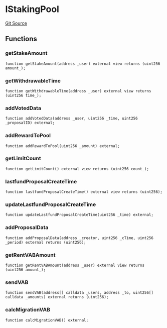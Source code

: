 # IStakingPool
[Git Source](https://github.com/Mill1995/VABDAO/blob/6b2692eb00242bb9bb0e30b4b8c33940feb51fa0/contracts/interfaces/IStakingPool.sol)


## Functions
### getStakeAmount


```solidity
function getStakeAmount(address _user) external view returns (uint256 amount_);
```

### getWithdrawableTime


```solidity
function getWithdrawableTime(address _user) external view returns (uint256 time_);
```

### addVotedData


```solidity
function addVotedData(address _user, uint256 _time, uint256 _proposalID) external;
```

### addRewardToPool


```solidity
function addRewardToPool(uint256 _amount) external;
```

### getLimitCount


```solidity
function getLimitCount() external view returns (uint256 count_);
```

### lastfundProposalCreateTime


```solidity
function lastfundProposalCreateTime() external view returns (uint256);
```

### updateLastfundProposalCreateTime


```solidity
function updateLastfundProposalCreateTime(uint256 _time) external;
```

### addProposalData


```solidity
function addProposalData(address _creator, uint256 _cTime, uint256 _period) external returns (uint256);
```

### getRentVABAmount


```solidity
function getRentVABAmount(address _user) external view returns (uint256 amount_);
```

### sendVAB


```solidity
function sendVAB(address[] calldata _users, address _to, uint256[] calldata _amounts) external returns (uint256);
```

### calcMigrationVAB


```solidity
function calcMigrationVAB() external;
```

